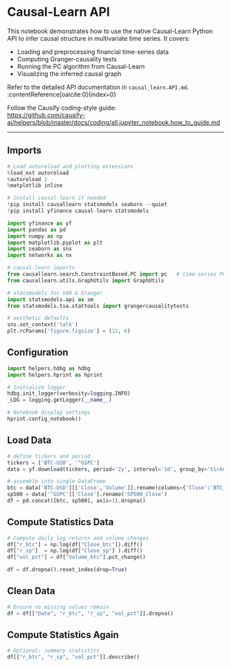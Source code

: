 # Causal-Learn API

This notebook demonstrates how to use the native Causal-Learn Python API to infer causal structure in multivariate time series. It covers:

- Loading and preprocessing financial time-series data  
- Computing Granger-causality tests  
- Running the PC algorithm from Causal-Learn  
- Visualizing the inferred causal graph  

Refer to the detailed API documentation in `causal_learn.API.md`. :contentReference[oaicite:0]{index=0}

Follow the Causify coding-style guide:  
https://github.com/causify-ai/helpers/blob/master/docs/coding/all.jupyter_notebook.how_to_guide.md

---

## Imports  
```python
# Load autoreload and plotting extensions
%load_ext autoreload
%autoreload 2
%matplotlib inline

# install causal-learn if needed
!pip install causallearn statsmodels seaborn --quiet
!pip install yfinance causal-learn statsmodels

import yfinance as yf
import pandas as pd
import numpy as np
import matplotlib.pyplot as plt
import seaborn as sns
import networkx as nx

# causal-learn imports
from causallearn.search.ConstraintBased.PC import pc   # time-series PC algorithm
from causallearn.utils.GraphUtils import GraphUtils

# statsmodels for VAR & Granger
import statsmodels.api as sm
from statsmodels.tsa.stattools import grangercausalitytests

# aesthetic defaults
sns.set_context('talk')
plt.rcParams['figure.figsize'] = (12, 6)

```
## Configuration
```python
import helpers.hdbg as hdbg
import helpers.hprint as hprint

# Initialize logger
hdbg.init_logger(verbosity=logging.INFO)
_LOG = logging.getLogger(__name__)

# Notebook display settings
hprint.config_notebook()

```

## Load Data

```python
# define tickers and period
tickers = ['BTC-USD', '^GSPC']
data = yf.download(tickers, period='2y', interval='1d', group_by='ticker', progress=False)

# assemble into single DataFrame
btc = data['BTC-USD'][['Close','Volume']].rename(columns={'Close':'BTC_Close','Volume':'BTC_Vol'})
sp500 = data['^GSPC']['Close'].rename('SP500_Close')
df = pd.concat([btc, sp500], axis=1).dropna()
```

## Compute Statistics Data

```python
# Compute daily log returns and volume changes
df["r_btc"] = np.log(df["Close_btc"]).diff()
df["r_sp"]  = np.log(df["Close_sp"] ).diff()
df["vol_pct"] = df["Volume_btc"].pct_change()

df = df.dropna().reset_index(drop=True)
```

## Clean Data

```python 
# Ensure no missing values remain
df = df[["Date", "r_btc", "r_sp", "vol_pct"]].dropna()

```

## Compute Statistics Again

```python
# Optional: summary statistics
df[["r_btc", "r_sp", "vol_pct"]].describe()
```

